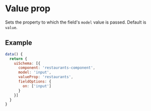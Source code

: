 # Value prop

Sets the property to which the field's `model` value is passed. Default is `value`.

## Example

```js
data() {
  return {
    uiSchema: [{
      component: 'restaurants-component',
      model: 'input',
      valueProp: 'restaurants',
      fieldOptions: {
        on: ['input']
      }
    }]
  }
}
```
